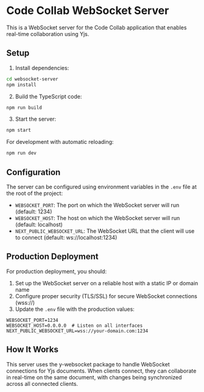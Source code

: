# Code Collab WebSocket Server

This is a WebSocket server for the Code Collab application that enables real-time collaboration using Yjs.

## Setup

1. Install dependencies:

```bash
cd websocket-server
npm install
```

2. Build the TypeScript code:

```bash
npm run build
```

3. Start the server:

```bash
npm start
```

For development with automatic reloading:

```bash
npm run dev
```

## Configuration

The server can be configured using environment variables in the `.env` file at the root of the project:

- `WEBSOCKET_PORT`: The port on which the WebSocket server will run (default: 1234)
- `WEBSOCKET_HOST`: The host on which the WebSocket server will run (default: localhost)
- `NEXT_PUBLIC_WEBSOCKET_URL`: The WebSocket URL that the client will use to connect (default: ws://localhost:1234)

## Production Deployment

For production deployment, you should:

1. Set up the WebSocket server on a reliable host with a static IP or domain name
2. Configure proper security (TLS/SSL) for secure WebSocket connections (wss://)
3. Update the `.env` file with the production values:

```
WEBSOCKET_PORT=1234
WEBSOCKET_HOST=0.0.0.0  # Listen on all interfaces
NEXT_PUBLIC_WEBSOCKET_URL=wss://your-domain.com:1234
```

## How It Works

This server uses the y-websocket package to handle WebSocket connections for Yjs documents. When clients connect, they can collaborate in real-time on the same document, with changes being synchronized across all connected clients. 
